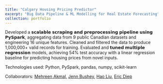 ```yaml
---
title: "Calgary Housing Pricing Predictor"
excerpt: "Big Data Pipeline & ML Modelling for Real Estate Forecasting"
collection: portfolio
---
```

Developed a 𝘀𝗰𝗮𝗹𝗮𝗯𝗹𝗲 𝘀𝗰𝗿𝗮𝗽𝗶𝗻𝗴 𝗮𝗻𝗱 𝗽𝗿𝗲𝗽𝗿𝗼𝗰𝗲𝘀𝘀𝗶𝗻𝗴 𝗽𝗶𝗽𝗲𝗹𝗶𝗻𝗲 𝘂𝘀𝗶𝗻𝗴 𝗣𝘆𝗦𝗽𝗮𝗿𝗸, aggregating data from 9 public Canadian datasets and engineering 16 unique features. Cleaned and filtered the data to produce 1,000,000+ valid records for training. Evaluated and 𝘁𝘂𝗻𝗲𝗱 𝗺𝘂𝗹𝘁𝗶𝗽𝗹𝗲 𝗿𝗲𝗴𝗿𝗲𝘀𝘀𝗶𝗼𝗻 models, achieving 54% test accuracy with a linear regression baseline for predicting housing prices from novel inputs.

Technologies used: Python, PySpark, pandas, numpy, scikit-learn

Collaborators: [Mehreen Akmal](https://www.linkedin.com/in/mehreen-akmal/), [Jenn Bushey](https://www.linkedin.com/in/jenn-bushey/), [Hao Liu](https://www.linkedin.com/in/haojamesliu/), [Eric Diep](https://www.linkedin.com/in/ediep/)